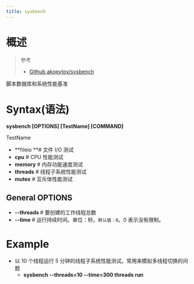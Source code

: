 ```yaml
---
title: sysbench
---
```


# 概述

> 参考
>
> - [Github,akopytov/sysbench](https://github.com/akopytov/sysbench)

脚本数据库和系统性能基准

# Syntax(语法)

**sysbench \[OPTIONS] \[TestName] \[COMMAND]**

TestName

- **fileio **# 文件 I/O 测试
- **cpu** # CPU 性能测试
- **memory** # 内存功能速度测试
- **threads** # 线程子系统性能测试
- **mutex** # 互斥体性能测试

## General OPTIONS

- **--threads <INT>** # 要创建的工作线程总数
- **--time <DURATION>** # 运行持续时间。单位：秒。`默认值：0`。0 表示没有限制。

# Example

- 以 10 个线程运行 5 分钟的线程子系统性能测试。常用来模拟多线程切换的问题
  - **sysbench --threads=10 --time=300 threads run**
